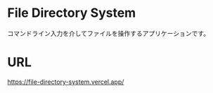 # File Directory System

コマンドライン入力を介してファイルを操作するアプリケーションです。

# URL
https://file-directory-system.vercel.app/
